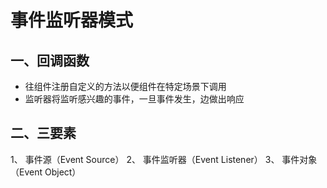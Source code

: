 # 事件监听器模式

## 一、回调函数
- 往组件注册自定义的方法以便组件在特定场景下调用
- 监听器将监听感兴趣的事件，一旦事件发生，边做出响应

## 二、三要素
1、 事件源（Event Source）
2、 事件监听器（Event Listener）
3、 事件对象（Event Object）
<ad/>
<comment/>